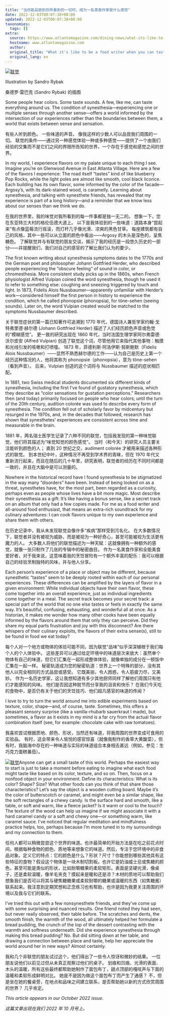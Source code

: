 ```yaml
---
title: "当你能品尝到你所看到的一切时，成为一名美食作家是什么感觉"
date: 2022-12-03T00:07:38+08:00
updated: 2022-12-03T00:07:38+08:00
taxonomies:
  tags: []
extra:
  source: https://www.atlantamagazine.com/dining-news/what-its-like-to-be-a-food-writer-when-you-can-taste-everything-you-see/
  hostname: www.atlantamagazine.com
  author: 
  original_title: "What it's like to be a food writer when you can taste everything you see"
  original_lang: en
---
```


[![联觉](1022_synth01_oneuseonly.jpg)](https://cdn2.atlantamagazine.com/wp-content/uploads/sites/4/2022/10/1022_synth01_oneuseonly.jpg)

Illustration by Sandro Rybak

桑德罗·雷巴克 (Sandro Rybak) 的插图

Some people hear colors. Some taste sounds. A few, like me, can taste everything around us. The condition of synesthesia—experiencing one or multiple senses through another sense—offers a world informed by the intersection of our experiences rather than the boundaries between them, a world that exists between sense and sensation.

有些人听到颜色。 一些味道的声音。 像我这样的少数人可以品尝我们周围的一切。 联觉的条件——通过另一种感觉体验一种或多种感觉——提供了一个由我们经验的交集而不是它们之间的界限所告知的世界，一个存在于感觉和感觉之间的世界。

In my world, I experience flavors on my palate unique to each thing I see. Imagine you’re on Glenwood Avenue in East Atlanta Village. Here are a few of the flavors I experience: The road itself “tastes” kind of like blueberry Pop Rocks, while the light poles are almost like smooth, cool black licorice. Each building has its own flavor, some informed by the color of the facade—Argosy’s, with its dark-stained wood, is caramelly. Learning about synesthesia, and talking with synesthete friends, has revealed that my experience is part of a long history—and a reminder that we know less about our senses than we think we do.

在我的世界里，我的味觉对我所看到的每一件事都是独一无二的。 想象一下，您在东亚特兰大村的格伦伍德大道上。 以下是我体验到的一些味道：道路本身“尝起来”有点像蓝莓流行摇滚，而灯杆几乎像光滑、凉爽的黑色甘草。 每座建筑都有自己的风格，其中一些可以从立面的颜色中看出——Argosy 的木头是深色的，呈焦糖色。 了解联觉并与有联觉的朋友交谈，揭示了我的经历是一段悠久历史的一部分——并提醒我们，我们对自己的感官的了解比我们认为的要少。

The first known writing about synesthesia symptoms dates to the 1770s and the German poet and philosopher Johann Gottfried Herder, who described people experiencing the “obscure feeling” of sound in color, or chromesthesia. More consistent study picks up in the 1860s, when French physiologist Alfred Vulpian coined the word synesthesia, though he used it to refer to something else: coughing and sneezing triggered by touch and light. In 1873, Fidelis Alois Nussbaumer—apparently unfamiliar with Herder’s work—considered himself the first person in history to experience the condition, which he called phonopsie (phonopsia), for töne-sehen (seeing sounds). Later on, the word Vulpian created would be matched to the symptoms Nussbaumer described.

关于联觉症状的第一篇已知著作可追溯到 1770 年代，德国诗人兼哲学家约翰·戈特弗里德·赫尔德 (Johann Gottfried Herder) 描述了人们经历颜色声音或色觉的“模糊感觉”。 更一致的研究出现在 1860 年代，当时法国生理学家阿尔弗雷德·沃尔皮安 (Alfred Vulpian) 创造了联觉这个词，尽管他用它来指代其他事物：触摸和光线引发的咳嗽和打喷嚏。 1873 年，菲德利斯·阿洛伊斯·努斯鲍默（Fidelis Alois Nussbaumer）——显然不熟悉赫尔德的工作——认为自己是历史上第一个经历这种情况的人，他将其称为 phonopsie（phonopsia），意为 töne-sehen（看到声音）。 后来，Vulpian 创造的这个词将与 Nussbaumer 描述的症状相匹配。

In 1881, two Swiss medical students documented six different kinds of synesthesia, including the first I’ve found of gustatory synesthesia, which they describe as “color sensations for gustation perceptions.” Researchers then (and today) primarily focused on people who hear colors; until the turn of the 20th century, audition colorée was used to describe every form of synesthesia. The condition fell out of scholarly favor by midcentury but resurged in the 1970s, and, in the decades that followed, research has shown that synesthetes’ experiences are consistent across time and measurable in the brain.

1881 年，两名瑞士医学生记录了六种不同的联觉，包括我发现的第一种味觉联觉，他们将其描述为“味觉知觉的颜色感觉”。 当时（和今天）的研究人员主要关注能听到颜色的人； 直到 20 世纪之交，audiment colorée 才被用来描述各种形式的联觉。 到本世纪中叶，这种情况不再受到学术界的青睐，但在 1970 年代又重新流行起来，而且在随后的几十年里，研究表明，联觉者的经历在不同时间都是一致的，并且在大脑中是可以测量的。

Nowhere in the historical record have I found synesthesia to be stigmatized in the way many “disorders” have been. Instead of being looked on as a threat, synesthetes have, for the most part, been regarded as a curiosity, perhaps even as people whose lives have a bit more magic. Most describe their synesthesia as a gift: It’s like having a bonus sense, like a secret track on an album that only had a few copies made. For me as a food writer and all-around food enthusiast, that means an extra-rich soundtrack for my culinary adventures: I can cook flavors unique to my own experience and share them with others.

在历史记录中，我从未发现联觉会像许多“疾病”那样受到污名化。 在大多数情况下，联觉者并没有被视为威胁，而是被视为一种好奇心，甚至可能被视为生活更有魔力的人。 大多数人将他们的联觉描述为一种天赋：这就像拥有一种额外的感觉，就像一张只制作了几张的专辑中的秘密曲目。 作为一名美食作家和全能美食爱好者，对于我来说，这意味着我的烹饪冒险有一个额外丰富的配乐：我可以根据自己的经验烹制独特的风味，并与他人分享。

Each person’s experience of a place or object may be different, because synesthetic “tastes” seem to be deeply rooted within each of our personal experiences. These differences can be amplified by the layers of flavor in a given environment: While individual objects have their own flavor, these come together into an overall experience, just as individual ingredients come together in a meal. The secret track becomes your secret track: a special part of the world that no one else tastes or feels in exactly the same way. It’s beautiful, confusing, exhausting, and wonderful all at once. As a historian, it makes me wonder how many other cooks have been equally informed by the flavors around them that only they can perceive. Did they share my equal parts frustration and joy with this disconnect? Are there whispers of their culinary exploits, the flavors of their extra sense(s), still to be found in food we eat today?

每个人对一个地方或物体的体验可能不同，因为联觉“品味”似乎深深植根于我们每个人的个人体验中。 这些差异可以通过给定环境中的味道层次来放大：虽然单个物体有自己的味道，但它们汇集在一起形成整体体验，就像单独的成分在一顿饭中汇集在一起一样。 秘密轨道成为您的秘密轨道：世界上一个特殊的部分，没有其他人以完全相同的方式品尝或感受。 它既美丽，令人困惑，令人筋疲力尽，又美妙。 作为一名历史学家，这让我想知道有多少其他厨师同样了解他们周围只有他们才能感知的风味。 他们是否因这种脱节而分享我的沮丧和快乐？ 在我们今天吃的食物中，是否仍有关于他们的烹饪技巧、他们超凡感官的味道的传闻？

I love to try to turn the world around me into edible experiments based on texture, color, shape—and, of course, taste. Sometimes, this offers a pleasant sensory surprise (like a vanilla-rhubarb sauerkraut I made), but sometimes, a flavor as it exists in my mind is a far cry from the actual flavor combination itself (see, for example: chocolate cake with raw tomatoes).

我喜欢尝试根据质地、颜色、形状，当然还有味道，将我周围的世界变成可食用的实验品。 有时，这会带来令人愉悦的感官惊喜（就像我制作的香草大黄酸菜），但有时，我脑海中存在的一种味道与实际的味道组合本身相去甚远（例如，参见：生巧克力蛋糕番茄）。

[![联觉](1022_synth02_oneuseonly.jpg)](https://cdn2.atlantamagazine.com/wp-content/uploads/sites/4/2022/10/1022_synth02_oneuseonly.jpg)Anyone can get a small taste of this world. Perhaps the easiest way to start is just to take a moment before eating to imagine what each food might taste like based on its color, texture, and so on. Then, focus on a nonfood object in your environment. Define its characteristics: What is its color? Shape? Size? What other foods can you think of that share those characteristics? Let’s say the object is a wooden cutting board. Maybe it’s the color of butterscotch or caramel, and might even be a similar shape, like the soft rectangles of a chewy candy. Is the surface hard and smooth, like a table, or soft and warm, like a fleece jacket? Is it warm or cool to the touch? The texture of the wood can help us imagine if we might associate it with a hard caramel candy or a soft and chewy one—or something warm, like caramel sauce. I’ve noticed that regular meditation and mindfulness practice helps, too, perhaps because I’m more tuned in to my surroundings and my connection to them.

任何人都可以稍微尝尝这个世界的味道。也许最简单的开始方法是在吃之前花点时间，根据每种食物的颜色、质地等来想象它的味道。然后，专注于您环境中的非食品对象。定义它的特点：它的颜色是什么？形状？尺寸？你能想到哪些其他具有这些特征的食物？假设这个物体是一块木制切割板。也许它是奶油威士忌或焦糖的颜色，甚至可能是类似的形状，比如耐嚼糖果的柔软矩形。表面是坚硬光滑，像桌子，还是柔软温暖，像羊毛夹克？摸起来是暖和还是凉？木材的质地可以帮助我们想象我们是否可以将其与硬焦糖糖果或柔软耐嚼的糖果或温暖的东西（如焦糖酱）联系起来。我注意到定期冥想和正念练习也有帮助，也许是因为我更关注周围的环境以及我与它们的联系。

I’ve tried this out with a few nonsynesthete friends, and they’ve come up with some surprising and nuanced results. One friend noted they had seen, but never really observed, their table before. The scratches and dents, the smooth finish, the warmth of the wood, all ultimately helped her formulate a bread pudding, the crunch of the top of the dessert contrasting with the warmth and softness underneath. Did she experience synesthesia through making this bread pudding? No. But did sitting down at her table, and drawing a connection between place and taste, help her appreciate the world around her in new ways? Almost certainly.

我和几个非联觉的朋友试过这个，他们得出了一些令人惊讶和微妙的结果。 一位朋友说他们以前见过但从未真正观察过他们的桌子。 划痕和凹痕、光滑的表面、木头的温暖，所有这些最终都帮助她制作了面包布丁，甜点顶部的嘎吱声与下面的温暖和柔软形成鲜明对比。 她是不是因为做这个面包布丁而产生了通感？ 不，但是坐在她的餐桌旁，在地点和品味之间建立联系，是否帮助她以新的方式欣赏周围的世界？ 几乎肯定。

_This article appears in our October 2022 issue._

_这篇文章出现在我们 2022 年 10 月号上。_

